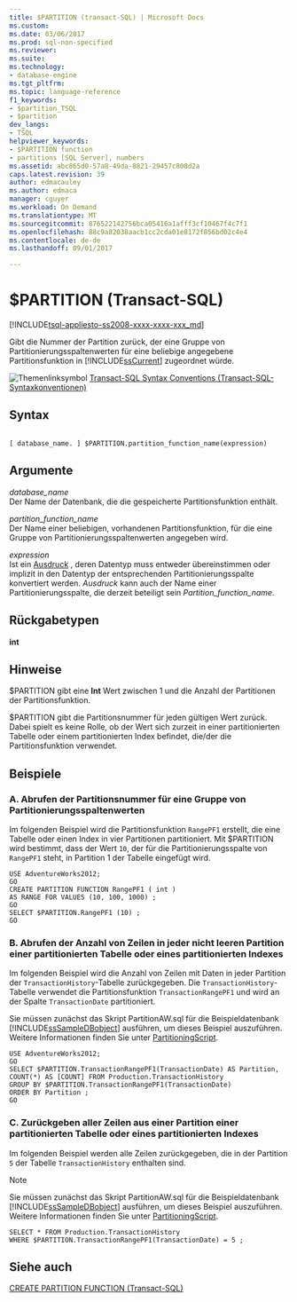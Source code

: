 ```yaml
---
title: $PARTITION (transact-SQL) | Microsoft Docs
ms.custom: 
ms.date: 03/06/2017
ms.prod: sql-non-specified
ms.reviewer: 
ms.suite: 
ms.technology:
- database-engine
ms.tgt_pltfrm: 
ms.topic: language-reference
f1_keywords:
- $partition_TSQL
- $partition
dev_langs:
- TSQL
helpviewer_keywords:
- $PARTITION function
- partitions [SQL Server], numbers
ms.assetid: abc865d0-57a8-49da-8821-29457c808d2a
caps.latest.revision: 39
author: edmacauley
ms.author: edmaca
manager: cguyer
ms.workload: On Demand
ms.translationtype: MT
ms.sourcegitcommit: 876522142756bca05416a1afff3cf10467f4c7f1
ms.openlocfilehash: 88c9a82038aacb1cc2cda01e8172f856bd02c4e4
ms.contentlocale: de-de
ms.lasthandoff: 09/01/2017

---
```

# <a name="partition-transact-sql"></a>$PARTITION (Transact-SQL)
[!INCLUDE[tsql-appliesto-ss2008-xxxx-xxxx-xxx_md](../../includes/tsql-appliesto-ss2008-xxxx-xxxx-xxx-md.md)]

  Gibt die Nummer der Partition zurück, der eine Gruppe von Partitionierungsspaltenwerten für eine beliebige angegebene Partitionsfunktion in [!INCLUDE[ssCurrent](../../includes/sscurrent-md.md)] zugeordnet würde.  
  
 ![Themenlinksymbol](../../database-engine/configure-windows/media/topic-link.gif "Topic link icon") [Transact-SQL Syntax Conventions (Transact-SQL-Syntaxkonventionen)](../../t-sql/language-elements/transact-sql-syntax-conventions-transact-sql.md)  
  
## <a name="syntax"></a>Syntax  
  
```  
  
[ database_name. ] $PARTITION.partition_function_name(expression)  
```  
  
## <a name="arguments"></a>Argumente  
 *database_name*  
 Der Name der Datenbank, die die gespeicherte Partitionsfunktion enthält.  
  
 *partition_function_name*  
 Der Name einer beliebigen, vorhandenen Partitionsfunktion, für die eine Gruppe von Partitionierungsspaltenwerten angegeben wird.  
  
 *expression*  
 Ist ein [Ausdruck](../../t-sql/language-elements/expressions-transact-sql.md) , deren Datentyp muss entweder übereinstimmen oder implizit in den Datentyp der entsprechenden Partitionierungsspalte konvertiert werden. *Ausdruck* kann auch der Name einer Partitionierungsspalte, die derzeit beteiligt sein *Partition_function_name*.  
  
## <a name="return-types"></a>Rückgabetypen  
 **int**  
  
## <a name="remarks"></a>Hinweise  
 $PARTITION gibt eine **Int** Wert zwischen 1 und die Anzahl der Partitionen der Partitionsfunktion.  
  
 $PARTITION gibt die Partitionsnummer für jeden gültigen Wert zurück. Dabei spielt es keine Rolle, ob der Wert sich zurzeit in einer partitionierten Tabelle oder einem partitionierten Index befindet, die/der die Partitionsfunktion verwendet.  
  
## <a name="examples"></a>Beispiele  
  
### <a name="a-getting-the-partition-number-for-a-set-of-partitioning-column-values"></a>A. Abrufen der Partitionsnummer für eine Gruppe von Partitionierungsspaltenwerten  
 Im folgenden Beispiel wird die Partitionsfunktion `RangePF1` erstellt, die eine Tabelle oder einen Index in vier Partitionen partitioniert. Mit $PARTITION wird bestimmt, dass der Wert `10`, der für die Partitionierungsspalte von `RangePF1` steht, in Partition 1 der Tabelle eingefügt wird.  
  
```  
USE AdventureWorks2012;  
GO  
CREATE PARTITION FUNCTION RangePF1 ( int )  
AS RANGE FOR VALUES (10, 100, 1000) ;  
GO  
SELECT $PARTITION.RangePF1 (10) ;  
GO  
```  
  
### <a name="b-getting-the-number-of-rows-in-each-nonempty-partition-of-a-partitioned-table-or-index"></a>B. Abrufen der Anzahl von Zeilen in jeder nicht leeren Partition einer partitionierten Tabelle oder eines partitionierten Indexes  
 Im folgenden Beispiel wird die Anzahl von Zeilen mit Daten in jeder Partition der `TransactionHistory`-Tabelle zurückgegeben. Die `TransactionHistory`-Tabelle verwendet die Partitionsfunktion `TransactionRangePF1` und wird an der Spalte `TransactionDate` partitioniert.  
  
 Sie müssen zunächst das Skript PartitionAW.sql für die Beispieldatenbank [!INCLUDE[ssSampleDBobject](../../includes/sssampledbobject-md.md)] ausführen, um dieses Beispiel auszuführen. Weitere Informationen finden Sie unter [PartitioningScript](http://go.microsoft.com/fwlink/?LinkId=201015).  
  
```  
USE AdventureWorks2012;  
GO  
SELECT $PARTITION.TransactionRangePF1(TransactionDate) AS Partition,   
COUNT(*) AS [COUNT] FROM Production.TransactionHistory   
GROUP BY $PARTITION.TransactionRangePF1(TransactionDate)  
ORDER BY Partition ;  
GO  
```  
  
### <a name="c-returning-all-rows-from-one-partition-of-a-partitioned-table-or-index"></a>C. Zurückgeben aller Zeilen aus einer Partition einer partitionierten Tabelle oder eines partitionierten Indexes  
 Im folgenden Beispiel werden alle Zeilen zurückgegeben, die in der Partition `5` der Tabelle `TransactionHistory` enthalten sind.  
  
> [!NOTE]  
>  Sie müssen zunächst das Skript PartitionAW.sql für die Beispieldatenbank [!INCLUDE[ssSampleDBobject](../../includes/sssampledbobject-md.md)] ausführen, um dieses Beispiel auszuführen. Weitere Informationen finden Sie unter [PartitioningScript](http://go.microsoft.com/fwlink/?LinkId=201015).  
  
```  
SELECT * FROM Production.TransactionHistory  
WHERE $PARTITION.TransactionRangePF1(TransactionDate) = 5 ;  
```  
  
## <a name="see-also"></a>Siehe auch  
 [CREATE PARTITION FUNCTION &#40;Transact-SQL&#41;](../../t-sql/statements/create-partition-function-transact-sql.md)  
  
  

